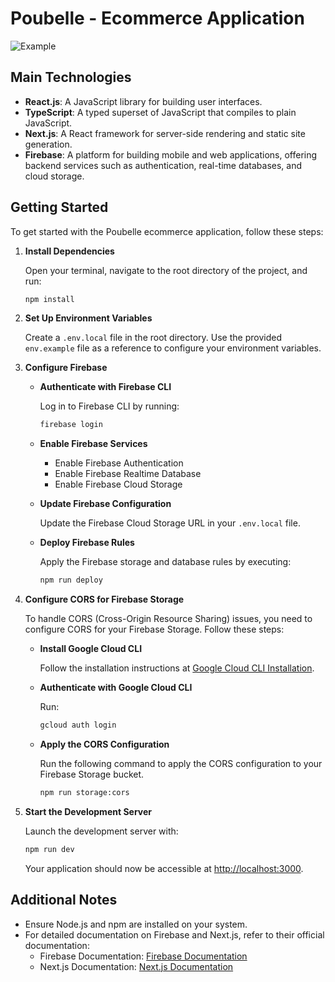 # Poubelle - Ecommerce Application
![Example](https://github.com/user-attachments/assets/f425edcb-d6e6-4675-b1f7-46235d6ce1ed)


## Main Technologies

- **React.js**: A JavaScript library for building user interfaces.
- **TypeScript**: A typed superset of JavaScript that compiles to plain JavaScript.
- **Next.js**: A React framework for server-side rendering and static site generation.
- **Firebase**: A platform for building mobile and web applications, offering backend services such as authentication, real-time databases, and cloud storage.

## Getting Started

To get started with the Poubelle ecommerce application, follow these steps:

1. **Install Dependencies**

   Open your terminal, navigate to the root directory of the project, and run:

   ```bash
   npm install
   ```

2. **Set Up Environment Variables**

   Create a `.env.local` file in the root directory. Use the provided `env.example` file as a reference to configure your environment variables.

3. **Configure Firebase**

   - **Authenticate with Firebase CLI**

     Log in to Firebase CLI by running:

     ```bash
     firebase login
     ```

   - **Enable Firebase Services**

     - Enable Firebase Authentication
     - Enable Firebase Realtime Database
     - Enable Firebase Cloud Storage

   - **Update Firebase Configuration**

     Update the Firebase Cloud Storage URL in your `.env.local` file.

   - **Deploy Firebase Rules**

     Apply the Firebase storage and database rules by executing:

     ```bash
     npm run deploy
     ```

4. **Configure CORS for Firebase Storage**

   To handle CORS (Cross-Origin Resource Sharing) issues, you need to configure CORS for your Firebase Storage. Follow these steps:

   - **Install Google Cloud CLI**

     Follow the installation instructions at [Google Cloud CLI Installation](https://cloud.google.com/storage/docs/gsutil_install).

   - **Authenticate with Google Cloud CLI**

     Run:

     ```bash
     gcloud auth login
     ```

   - **Apply the CORS Configuration**

     Run the following command to apply the CORS configuration to your Firebase Storage bucket.

     ```bash
     npm run storage:cors
     ```

5. **Start the Development Server**

   Launch the development server with:

   ```bash
   npm run dev
   ```

   Your application should now be accessible at [http://localhost:3000](http://localhost:3000).

## Additional Notes

- Ensure Node.js and npm are installed on your system.
- For detailed documentation on Firebase and Next.js, refer to their official documentation:
  - Firebase Documentation: [Firebase Documentation](https://firebase.google.com/docs)
  - Next.js Documentation: [Next.js Documentation](https://nextjs.org/docs)
